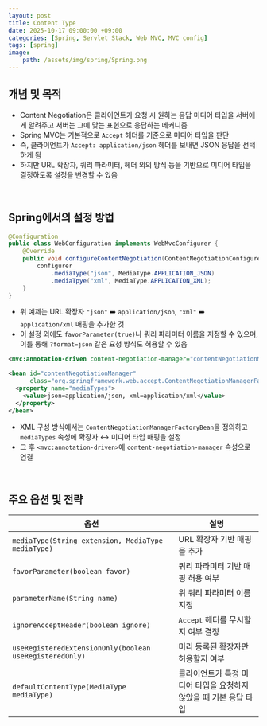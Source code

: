 ```yaml
---
layout: post
title: Content Type
date: 2025-10-17 09:00:00 +09:00
categories: [Spring, Servlet Stack, Web MVC, MVC config]
tags: [spring]
image:
    path: /assets/img/spring/Spring.png
---
```


## 개념 및 목적

- Content Negotiation은 클라이언트가 요청 시 원하는 응답 미디어 타입을 서버에게 알려주고 서버는 그에 맞는 표현으로 응답하는 메커니즘
- Spring MVC는 기본적으로 `Accept` 헤더를 기준으로 미디어 타입을 판단
- 즉, 클라이언트가 `Accept: application/json` 헤더를 보내면 JSON 응답을 선택하게 됨
- 하지만 URL 확장자, 쿼리 파라미터, 헤더 외의 방식 등을 기반으로 미디어 타입을 결정하도록 설정을 변경할 수 있음

<br>

## Spring에서의 설정 방법

```java
@Configuration
public class WebConfiguration implements WebMvcConfigurer {
    @Override
    public void configureContentNegotiation(ContentNegotiationConfigurer configurer) {
        configurer
            .mediaType("json", MediaType.APPLICATION_JSON)
            .mediaTpye("xml", MediaType.APPLICATION_XML);
    }
}
```

- 위 예제는 URL 확장자 `"json"` ➡️ `application/json`, `"xml"` ➡️ `application/xml` 매핑을 추가한 것
- 이 설정 외에도 `favorParameter(true)`나 쿼리 파라미터 이름을 지정할 수 있으며, 이를 통해 `?format=json` 같은 요청 방식도 허용할 수 있음

```xml
<mvc:annotation-driven content-negotiation-manager="contentNegotiationManager"/>

<bean id="contentNegotiationManager"
      class="org.springframework.web.accept.ContentNegotiationManagerFactoryBean">
  <property name="mediaTypes">
    <value>json=application/json, xml=application/xml</value>
  </property>
</bean>
```

- XML 구성 방식에서는 `ContentNegotiationManagerFactoryBean`을 정의하고 `mediaTypes` 속성에 확장자 ↔️ 미디어 타입 매핑을 설정
- 그 후 `<mvc:annotation-driven>`에 `content-negotiation-manager` 속성으로 연결

<br>

## 주요 옵션 및 전략

| 옵션 | 설명 |
|-|-|
| `mediaType(String extension, MediaType mediaType)` | URL 확장자 기반 매핑을 추가 |
| `favorParameter(boolean favor)` | 쿼리 파라미터 기반 매핑 허용 여부 |
| `parameterName(String name)` | 위 쿼리 파라미터 이름 지정 |
| `ignoreAcceptHeader(boolean ignore)` | `Accept` 헤더를 무시할지 여부 결정 |
| `useRegisteredExtensionOnly(boolean useRegisteredOnly)` | 미리 등록된 확장자만 허용할지 여부 |
| `defaultContentType(MediaType mediaType)` | 클라이언트가 특정 미디어 타입을 요청하지 않았을 때 기본 응답 타입 |

<br>